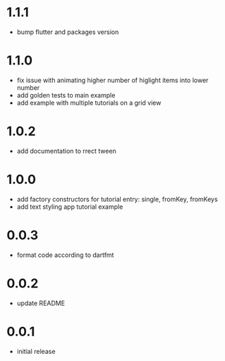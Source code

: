 # 1.1.1

* bump flutter and packages version

# 1.1.0

* fix issue with animating higher number of higlight items into lower number
* add golden tests to main example
* add example with multiple tutorials on a grid view

# 1.0.2

* add documentation to rrect tween

# 1.0.0

* add factory constructors for tutorial entry: single, fromKey, fromKeys
* add text styling app tutorial example

# 0.0.3

* format code according to dartfmt

# 0.0.2

* update README

# 0.0.1

* initial release
